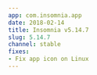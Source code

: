 ```yaml
---
app: com.insomnia.app
date: 2018-02-14
title: Insomnia v5.14.7
slug: 5.14.7
channel: stable
fixes:
- Fix app icon on Linux
---
```

